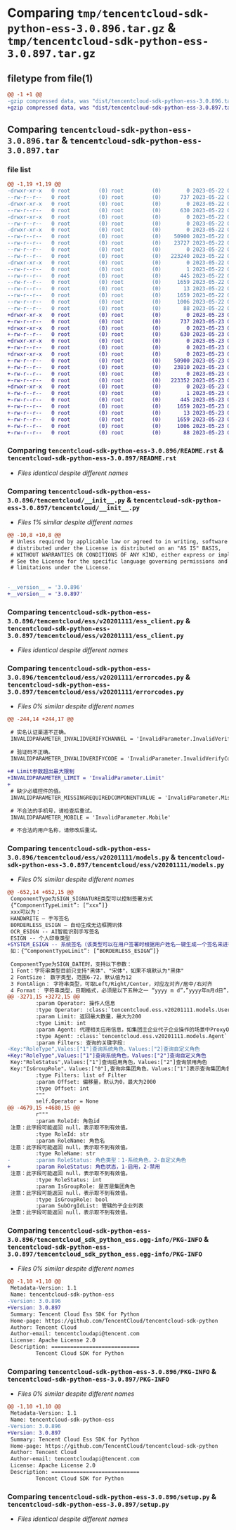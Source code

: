 # Comparing `tmp/tencentcloud-sdk-python-ess-3.0.896.tar.gz` & `tmp/tencentcloud-sdk-python-ess-3.0.897.tar.gz`

## filetype from file(1)

```diff
@@ -1 +1 @@
-gzip compressed data, was "dist/tencentcloud-sdk-python-ess-3.0.896.tar", last modified: Mon May 22 00:23:00 2023, max compression
+gzip compressed data, was "dist/tencentcloud-sdk-python-ess-3.0.897.tar", last modified: Tue May 23 02:22:28 2023, max compression
```

## Comparing `tencentcloud-sdk-python-ess-3.0.896.tar` & `tencentcloud-sdk-python-ess-3.0.897.tar`

### file list

```diff
@@ -1,19 +1,19 @@
-drwxr-xr-x   0 root         (0) root         (0)        0 2023-05-22 00:23:00.000000 tencentcloud-sdk-python-ess-3.0.896/
--rw-r--r--   0 root         (0) root         (0)      737 2023-05-22 00:23:00.000000 tencentcloud-sdk-python-ess-3.0.896/README.rst
-drwxr-xr-x   0 root         (0) root         (0)        0 2023-05-22 00:23:00.000000 tencentcloud-sdk-python-ess-3.0.896/tencentcloud/
--rw-r--r--   0 root         (0) root         (0)      630 2023-05-22 00:23:00.000000 tencentcloud-sdk-python-ess-3.0.896/tencentcloud/__init__.py
-drwxr-xr-x   0 root         (0) root         (0)        0 2023-05-22 00:23:00.000000 tencentcloud-sdk-python-ess-3.0.896/tencentcloud/ess/
--rw-r--r--   0 root         (0) root         (0)        0 2023-05-22 00:23:00.000000 tencentcloud-sdk-python-ess-3.0.896/tencentcloud/ess/__init__.py
-drwxr-xr-x   0 root         (0) root         (0)        0 2023-05-22 00:23:00.000000 tencentcloud-sdk-python-ess-3.0.896/tencentcloud/ess/v20201111/
--rw-r--r--   0 root         (0) root         (0)    50900 2023-05-22 00:23:00.000000 tencentcloud-sdk-python-ess-3.0.896/tencentcloud/ess/v20201111/ess_client.py
--rw-r--r--   0 root         (0) root         (0)    23727 2023-05-22 00:23:00.000000 tencentcloud-sdk-python-ess-3.0.896/tencentcloud/ess/v20201111/errorcodes.py
--rw-r--r--   0 root         (0) root         (0)        0 2023-05-22 00:23:00.000000 tencentcloud-sdk-python-ess-3.0.896/tencentcloud/ess/v20201111/__init__.py
--rw-r--r--   0 root         (0) root         (0)   223240 2023-05-22 00:23:00.000000 tencentcloud-sdk-python-ess-3.0.896/tencentcloud/ess/v20201111/models.py
-drwxr-xr-x   0 root         (0) root         (0)        0 2023-05-22 00:23:00.000000 tencentcloud-sdk-python-ess-3.0.896/tencentcloud_sdk_python_ess.egg-info/
--rw-r--r--   0 root         (0) root         (0)        1 2023-05-22 00:23:00.000000 tencentcloud-sdk-python-ess-3.0.896/tencentcloud_sdk_python_ess.egg-info/dependency_links.txt
--rw-r--r--   0 root         (0) root         (0)      445 2023-05-22 00:23:00.000000 tencentcloud-sdk-python-ess-3.0.896/tencentcloud_sdk_python_ess.egg-info/SOURCES.txt
--rw-r--r--   0 root         (0) root         (0)     1659 2023-05-22 00:23:00.000000 tencentcloud-sdk-python-ess-3.0.896/tencentcloud_sdk_python_ess.egg-info/PKG-INFO
--rw-r--r--   0 root         (0) root         (0)       13 2023-05-22 00:23:00.000000 tencentcloud-sdk-python-ess-3.0.896/tencentcloud_sdk_python_ess.egg-info/top_level.txt
--rw-r--r--   0 root         (0) root         (0)     1659 2023-05-22 00:23:00.000000 tencentcloud-sdk-python-ess-3.0.896/PKG-INFO
--rw-r--r--   0 root         (0) root         (0)     1006 2023-05-22 00:23:00.000000 tencentcloud-sdk-python-ess-3.0.896/setup.py
--rw-r--r--   0 root         (0) root         (0)       88 2023-05-22 00:23:00.000000 tencentcloud-sdk-python-ess-3.0.896/setup.cfg
+drwxr-xr-x   0 root         (0) root         (0)        0 2023-05-23 02:22:28.000000 tencentcloud-sdk-python-ess-3.0.897/
+-rw-r--r--   0 root         (0) root         (0)      737 2023-05-23 02:22:28.000000 tencentcloud-sdk-python-ess-3.0.897/README.rst
+drwxr-xr-x   0 root         (0) root         (0)        0 2023-05-23 02:22:28.000000 tencentcloud-sdk-python-ess-3.0.897/tencentcloud/
+-rw-r--r--   0 root         (0) root         (0)      630 2023-05-23 02:22:28.000000 tencentcloud-sdk-python-ess-3.0.897/tencentcloud/__init__.py
+drwxr-xr-x   0 root         (0) root         (0)        0 2023-05-23 02:22:28.000000 tencentcloud-sdk-python-ess-3.0.897/tencentcloud/ess/
+-rw-r--r--   0 root         (0) root         (0)        0 2023-05-23 02:22:28.000000 tencentcloud-sdk-python-ess-3.0.897/tencentcloud/ess/__init__.py
+drwxr-xr-x   0 root         (0) root         (0)        0 2023-05-23 02:22:28.000000 tencentcloud-sdk-python-ess-3.0.897/tencentcloud/ess/v20201111/
+-rw-r--r--   0 root         (0) root         (0)    50900 2023-05-23 02:22:28.000000 tencentcloud-sdk-python-ess-3.0.897/tencentcloud/ess/v20201111/ess_client.py
+-rw-r--r--   0 root         (0) root         (0)    23810 2023-05-23 02:22:28.000000 tencentcloud-sdk-python-ess-3.0.897/tencentcloud/ess/v20201111/errorcodes.py
+-rw-r--r--   0 root         (0) root         (0)        0 2023-05-23 02:22:28.000000 tencentcloud-sdk-python-ess-3.0.897/tencentcloud/ess/v20201111/__init__.py
+-rw-r--r--   0 root         (0) root         (0)   223352 2023-05-23 02:22:28.000000 tencentcloud-sdk-python-ess-3.0.897/tencentcloud/ess/v20201111/models.py
+drwxr-xr-x   0 root         (0) root         (0)        0 2023-05-23 02:22:28.000000 tencentcloud-sdk-python-ess-3.0.897/tencentcloud_sdk_python_ess.egg-info/
+-rw-r--r--   0 root         (0) root         (0)        1 2023-05-23 02:22:28.000000 tencentcloud-sdk-python-ess-3.0.897/tencentcloud_sdk_python_ess.egg-info/dependency_links.txt
+-rw-r--r--   0 root         (0) root         (0)      445 2023-05-23 02:22:28.000000 tencentcloud-sdk-python-ess-3.0.897/tencentcloud_sdk_python_ess.egg-info/SOURCES.txt
+-rw-r--r--   0 root         (0) root         (0)     1659 2023-05-23 02:22:28.000000 tencentcloud-sdk-python-ess-3.0.897/tencentcloud_sdk_python_ess.egg-info/PKG-INFO
+-rw-r--r--   0 root         (0) root         (0)       13 2023-05-23 02:22:28.000000 tencentcloud-sdk-python-ess-3.0.897/tencentcloud_sdk_python_ess.egg-info/top_level.txt
+-rw-r--r--   0 root         (0) root         (0)     1659 2023-05-23 02:22:28.000000 tencentcloud-sdk-python-ess-3.0.897/PKG-INFO
+-rw-r--r--   0 root         (0) root         (0)     1006 2023-05-23 02:22:28.000000 tencentcloud-sdk-python-ess-3.0.897/setup.py
+-rw-r--r--   0 root         (0) root         (0)       88 2023-05-23 02:22:28.000000 tencentcloud-sdk-python-ess-3.0.897/setup.cfg
```

### Comparing `tencentcloud-sdk-python-ess-3.0.896/README.rst` & `tencentcloud-sdk-python-ess-3.0.897/README.rst`

 * *Files identical despite different names*

### Comparing `tencentcloud-sdk-python-ess-3.0.896/tencentcloud/__init__.py` & `tencentcloud-sdk-python-ess-3.0.897/tencentcloud/__init__.py`

 * *Files 1% similar despite different names*

```diff
@@ -10,8 +10,8 @@
 # Unless required by applicable law or agreed to in writing, software
 # distributed under the License is distributed on an "AS IS" BASIS,
 # WITHOUT WARRANTIES OR CONDITIONS OF ANY KIND, either express or implied.
 # See the License for the specific language governing permissions and
 # limitations under the License.
 
 
-__version__ = '3.0.896'
+__version__ = '3.0.897'
```

### Comparing `tencentcloud-sdk-python-ess-3.0.896/tencentcloud/ess/v20201111/ess_client.py` & `tencentcloud-sdk-python-ess-3.0.897/tencentcloud/ess/v20201111/ess_client.py`

 * *Files identical despite different names*

### Comparing `tencentcloud-sdk-python-ess-3.0.896/tencentcloud/ess/v20201111/errorcodes.py` & `tencentcloud-sdk-python-ess-3.0.897/tencentcloud/ess/v20201111/errorcodes.py`

 * *Files 0% similar despite different names*

```diff
@@ -244,14 +244,17 @@
 
 # 实名认证渠道不正确。
 INVALIDPARAMETER_INVALIDVERIFYCHANNEL = 'InvalidParameter.InvalidVerifyChannel'
 
 # 验证码不正确。
 INVALIDPARAMETER_INVALIDVERIFYCODE = 'InvalidParameter.InvalidVerifyCode'
 
+# Limit参数超出最大限制
+INVALIDPARAMETER_LIMIT = 'InvalidParameter.Limit'
+
 # 缺少必填控件的值。
 INVALIDPARAMETER_MISSINGREQUIREDCOMPONENTVALUE = 'InvalidParameter.MissingRequiredComponentValue'
 
 # 不合法的手机号，请检查后重试。
 INVALIDPARAMETER_MOBILE = 'InvalidParameter.Mobile'
 
 # 不合法的用户名称，请修改后重试。
```

### Comparing `tencentcloud-sdk-python-ess-3.0.896/tencentcloud/ess/v20201111/models.py` & `tencentcloud-sdk-python-ess-3.0.897/tencentcloud/ess/v20201111/models.py`

 * *Files 0% similar despite different names*

```diff
@@ -652,14 +652,15 @@
 ComponentType为SIGN_SIGNATURE类型可以控制签署方式
 {“ComponentTypeLimit”: [“xxx”]}
 xxx可以为：
 HANDWRITE – 手写签名
 BORDERLESS_ESIGN – 自动生成无边框腾讯体
 OCR_ESIGN -- AI智能识别手写签名
 ESIGN -- 个人印章类型
+SYSTEM_ESIGN -- 系统签名（该类型可以在用户签署时根据用户姓名一键生成一个签名来进行签署）
 如：{“ComponentTypeLimit”: [“BORDERLESS_ESIGN”]}
 
 ComponentType为SIGN_DATE时，支持以下参数：
 1 Font：字符串类型目前只支持"黑体"、"宋体"，如果不填默认为"黑体"
 2 FontSize： 数字类型，范围6-72，默认值为12
 3 FontAlign： 字符串类型，可取Left/Right/Center，对应左对齐/居中/右对齐
 4 Format： 字符串类型，日期格式，必须是以下五种之一 “yyyy m d”，”yyyy年m月d日”，”yyyy/m/d”，”yyyy-m-d”，”yyyy.m.d”。
@@ -3271,15 +3272,15 @@
         :param Operator: 操作人信息
         :type Operator: :class:`tencentcloud.ess.v20201111.models.UserInfo`
         :param Limit: 返回最大数量，最大为200
         :type Limit: int
         :param Agent: 代理相关应用信息，如集团主企业代子企业操作的场景中ProxyOrganizationId必填
         :type Agent: :class:`tencentcloud.ess.v20201111.models.Agent`
         :param Filters: 查询的关键字段:
-Key:"RoleType",Vales:["1"]查询系统角色，Values:["2]查询自定义角色
+Key:"RoleType",Values:["1"]查询系统角色，Values:["2"]查询自定义角色
 Key:"RoleStatus",Values:["1"]查询启用角色，Values:["2"]查询禁用角色
 Key:"IsGroupRole"，Values:["0"],查询非集团角色，Values:["1"]表示查询集团角色
         :type Filters: list of Filter
         :param Offset: 偏移量，默认为0，最大为2000
         :type Offset: int
         """
         self.Operator = None
@@ -4679,15 +4680,15 @@
         r"""
         :param RoleId: 角色id
 注意：此字段可能返回 null，表示取不到有效值。
         :type RoleId: str
         :param RoleName: 角色名
 注意：此字段可能返回 null，表示取不到有效值。
         :type RoleName: str
-        :param RoleStatus: 角色类型：1-系统角色，2-自定义角色
+        :param RoleStatus: 角色状态，1-启用，2-禁用
 注意：此字段可能返回 null，表示取不到有效值。
         :type RoleStatus: int
         :param IsGroupRole: 是否是集团角色
 注意：此字段可能返回 null，表示取不到有效值。
         :type IsGroupRole: bool
         :param SubOrgIdList: 管辖的子企业列表
 注意：此字段可能返回 null，表示取不到有效值。
```

### Comparing `tencentcloud-sdk-python-ess-3.0.896/tencentcloud_sdk_python_ess.egg-info/PKG-INFO` & `tencentcloud-sdk-python-ess-3.0.897/tencentcloud_sdk_python_ess.egg-info/PKG-INFO`

 * *Files 0% similar despite different names*

```diff
@@ -1,10 +1,10 @@
 Metadata-Version: 1.1
 Name: tencentcloud-sdk-python-ess
-Version: 3.0.896
+Version: 3.0.897
 Summary: Tencent Cloud Ess SDK for Python
 Home-page: https://github.com/TencentCloud/tencentcloud-sdk-python
 Author: Tencent Cloud
 Author-email: tencentcloudapi@tencent.com
 License: Apache License 2.0
 Description: ============================
         Tencent Cloud SDK for Python
```

### Comparing `tencentcloud-sdk-python-ess-3.0.896/PKG-INFO` & `tencentcloud-sdk-python-ess-3.0.897/PKG-INFO`

 * *Files 0% similar despite different names*

```diff
@@ -1,10 +1,10 @@
 Metadata-Version: 1.1
 Name: tencentcloud-sdk-python-ess
-Version: 3.0.896
+Version: 3.0.897
 Summary: Tencent Cloud Ess SDK for Python
 Home-page: https://github.com/TencentCloud/tencentcloud-sdk-python
 Author: Tencent Cloud
 Author-email: tencentcloudapi@tencent.com
 License: Apache License 2.0
 Description: ============================
         Tencent Cloud SDK for Python
```

### Comparing `tencentcloud-sdk-python-ess-3.0.896/setup.py` & `tencentcloud-sdk-python-ess-3.0.897/setup.py`

 * *Files identical despite different names*

